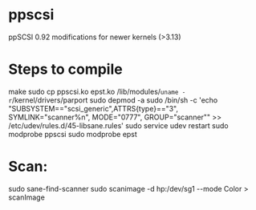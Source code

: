 # ppscsi
ppSCSI 0.92 modifications for newer kernels (>3.13)


# Steps to compile

make
sudo cp ppscsi.ko epst.ko /lib/modules/`uname -r`/kernel/drivers/parport
sudo depmod -a
sudo /bin/sh -c 'echo "SUBSYSTEM==\"scsi_generic\",ATTRS{type}==\"3\", SYMLINK=\"scanner%n\", MODE=\"0777\", GROUP=\"scanner\"" >> /etc/udev/rules.d/45-libsane.rules'
sudo service udev restart
sudo modprobe ppscsi
sudo modprobe epst

# Scan:
sudo sane-find-scanner
sudo scanimage -d hp:/dev/sg1 --mode Color > scanImage
